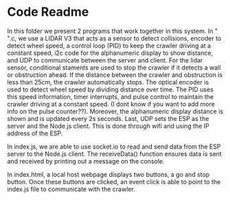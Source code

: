 # Code Readme

In this folder we present 2 programs that work together in this system. In "     ".c, we use a LIDAR V3 that acts as a sensor to detect collisions, encoder to detect wheel speed, a control loop (PID) to keep the crawler driving at a constant speed, i2c code for the alphanumeric display to show distance, and UDP to communicate between the server and client. For the lidar sensor, conditional staments are used to stop the crawler if it detects a wall or obstruction ahead. If the distance between the crawler and obstruction is less than 25cm, the crawler automatically stops. The optical encoder is used to detect wheel speed by dividing distance over time. The PID uses this speed information, timer interrupts, and pulse control to maintain the crawler driving at a constant speed. (I dont know if you want to add more info on the pulse counter??). Moreover, the alphanumeric display distance is shown and is updated every 2s seconds. Last, UDP sets the ESP as the server and the Node.js client. This is done through wifi and using the IP address of the ESP.

In index.js, we are able to use socket.io to read and send data from the ESP server to the Node.js client. The receiveData() function ensures data is sent and received by printing out a message on the console.

In index.html, a local host webpage displays two buttons, a go and stop button. Once these buttons are clicked, an event click is able to point to the index.js file to communicate with the crawler.
